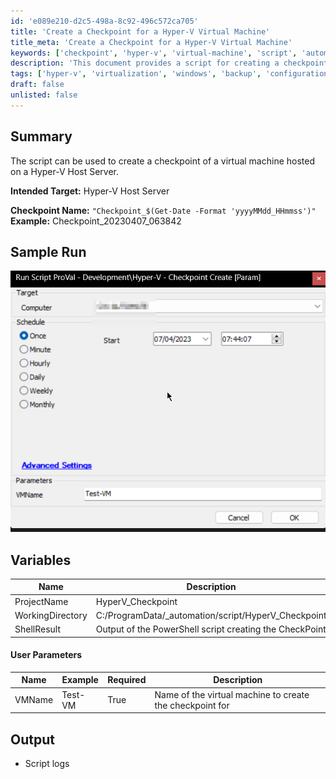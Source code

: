 ```yaml
---
id: 'e089e210-d2c5-498a-8c92-496c572ca705'
title: 'Create a Checkpoint for a Hyper-V Virtual Machine'
title_meta: 'Create a Checkpoint for a Hyper-V Virtual Machine'
keywords: ['checkpoint', 'hyper-v', 'virtual-machine', 'script', 'automation']
description: 'This document provides a script for creating a checkpoint of a virtual machine hosted on a Hyper-V Host Server. It includes details on intended targets, variable descriptions, user parameters, and sample runs to help users effectively utilize the script.'
tags: ['hyper-v', 'virtualization', 'windows', 'backup', 'configuration']
draft: false
unlisted: false
---
```

## Summary

The script can be used to create a checkpoint of a virtual machine hosted on a Hyper-V Host Server.

**Intended Target:** Hyper-V Host Server

**Checkpoint Name:** `"Checkpoint_$(Get-Date -Format 'yyyyMMdd_HHmmss')"`  
**Example:**  Checkpoint_20230407_063842

## Sample Run

![Sample Run](../../../static/img/Hyper-V---Checkpoint-Create-Param/image_1.png)

## Variables

| Name             | Description                                           |
|------------------|-------------------------------------------------------|
| ProjectName      | HyperV_Checkpoint                                    |
| WorkingDirectory  | C:/ProgramData/_automation/script/HyperV_Checkpoint  |
| ShellResult      | Output of the PowerShell script creating the CheckPoint |

#### User Parameters

| Name   | Example   | Required | Description                                          |
|--------|-----------|----------|------------------------------------------------------|
| VMName | Test-VM   | True     | Name of the virtual machine to create the checkpoint for |

## Output

- Script logs







